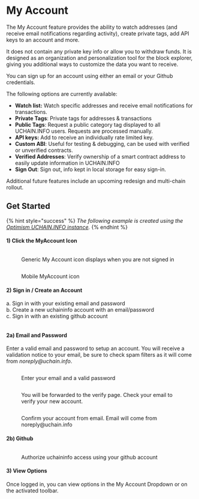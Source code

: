 # My Account

The My Account feature provides the ability to watch addresses (and receive email notifications regarding activity), create private tags, add API keys to an account and more.

It does not contain any private key info or allow you to withdraw funds. It is designed as an organization and personalization tool for the block explorer, giving you additional ways to customize the data you want to receive.&#x20;

You can sign up for an account using either an email or your Github credentials.

The following options are currently available:

* **Watch list:** Watch specific addresses and receive email notifications for transactions.
* **Private Tags**: Private tags for addresses & transactions
* **Public Tags**: Request a public category tag displayed to all UCHAIN.INFO users. Requests are processed manually.
* **API keys:** Add to receive an individually rate limited key.
* **Custom ABI**: Useful for testing & debugging, can be used with verified or unverified contracts.
* **Verified Addresses**: Verify ownership of a smart contract address to easily update information in UCHAIN.INFO
* **Sign Out**: Sign out, info kept in local storage for easy sign-in.

Additional future features include an upcoming redesign and multi-chain rollout.

## Get Started

{% hint style="success" %}
_The following example is created using the_ [_Optimism UCHAIN.INFO instance_](https://optimism.uchain.info/)_._
{% endhint %}

#### **1) Click the MyAccount Icon**

<figure><img src="../../.gitbook/assets/my-account-icon (1).png" alt=""><figcaption><p>Generic My Account icon displays when you are not signed in</p></figcaption></figure>



<figure><img src="../../.gitbook/assets/my-account-icon-mobile (1).png" alt=""><figcaption><p>Mobile MyAccount icon</p></figcaption></figure>

#### 2) Sign in / Create an Account

a. Sign in with your existing email and password\
b. Create a new uchaininfo account with an email/password\
c. Sign in with an existing github account

<figure><img src="../../.gitbook/assets/my-account-sign-in.png" alt=""><figcaption></figcaption></figure>

#### 2a) Email and Password&#x20;

Enter a valid email and password to setup an account. You will receive a validation notice to your email, be sure to check spam filters as it will come from _noreply@uchain.info_.

<figure><img src="../../.gitbook/assets/new-myaccount-sign-in.png" alt=""><figcaption><p>Enter your email and a valid password</p></figcaption></figure>

<figure><img src="../../.gitbook/assets/verify-myaccount-email (1).png" alt=""><figcaption><p>You will be forwarded to the verify page. Check your email to verify your new account.</p></figcaption></figure>



<figure><img src="../../.gitbook/assets/verify-email-2 (1).png" alt=""><figcaption><p>Confirm your account from email. Email will come from noreply@uchain.info</p></figcaption></figure>

#### 2b) Github

<figure><img src="../../.gitbook/assets/github-authorize-account.png" alt=""><figcaption><p>Authorize uchaininfo access using your github account</p></figcaption></figure>

#### 3) View Options

Once logged in, you can view options in the My Account Dropdown or on the activated toolbar.

<figure><img src="../../.gitbook/assets/my-account-signed-in.png" alt=""><figcaption></figcaption></figure>
